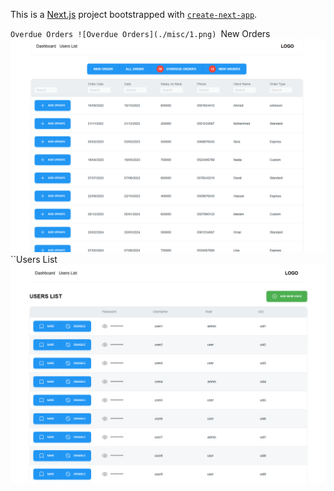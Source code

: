 This is a [Next.js](https://nextjs.org/) project bootstrapped with [`create-next-app`](https://github.com/vercel/next.js/tree/canary/packages/create-next-app).

`Overdue Orders
![Overdue Orders](./misc/1.png)
`New Orders
![New Orders](./misc/2.png)
``Users List
![Users List](./misc/3.png)
